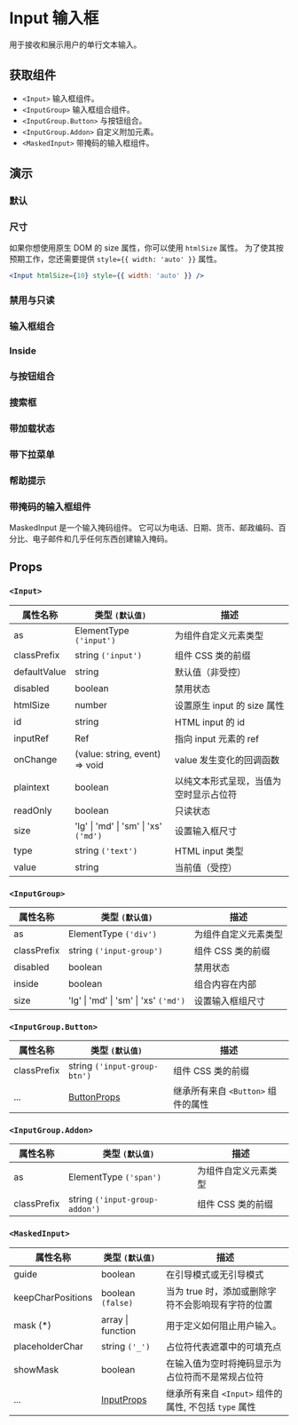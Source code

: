 # Input 输入框

用于接收和展示用户的单行文本输入。

## 获取组件

<!--{include:<import-guide>}-->

- `<Input>` 输入框组件。
- `<InputGroup>` 输入框组合组件。
- `<InputGroup.Button>` 与按钮组合。
- `<InputGroup.Addon>` 自定义附加元素。
- `<MaskedInput>` 带掩码的输入框组件。

## 演示

### 默认

<!--{include:`basic.md`}-->

### 尺寸

<!--{include:`size.md`}-->

如果你想使用原生 DOM 的 size 属性，你可以使用 `htmlSize` 属性。
为了使其按预期工作，您还需要提供 `style={{ width: 'auto' }}` 属性。

```jsx
<Input htmlSize={10} style={{ width: 'auto' }} />
```

### 禁用与只读

<!--{include:`disabled.md`}-->

### 输入框组合

<!--{include:`input-group.md`}-->

### Inside

<!--{include:`input-group-inside.md`}-->

### 与按钮组合

<!--{include:`input-group-button.md`}-->

### 搜索框

<!--{include:`input-group-search.md`}-->

### 带加载状态

<!--{include:`input-group-loader.md`}-->

### 带下拉菜单

<!--{include:`input-group-dropdown.md`}-->

### 帮助提示

<!--{include:`tooltip.md`}-->

### 带掩码的输入框组件

MaskedInput 是一个输入掩码组件。 它可以为电话、日期、货币、邮政编码、百分比、电子邮件和几乎任何东西创建输入掩码。

<!--{include:`masked-input.md`}-->

## Props

### `<Input>`

| 属性名称     | 类型 `(默认值)`                       | 描述                                   |
| ------------ | ------------------------------------- | -------------------------------------- |
| as           | ElementType `('input')`               | 为组件自定义元素类型                   |
| classPrefix  | string `('input')`                    | 组件 CSS 类的前缀                      |
| defaultValue | string                                | 默认值（非受控）                       |
| disabled     | boolean                               | 禁用状态                               |
| htmlSize     | number                                | 设置原生 input 的 size 属性            |
| id           | string                                | HTML input 的 id                       |
| inputRef     | Ref                                   | 指向 input 元素的 ref                  |
| onChange     | (value: string, event) => void        | value 发生变化的回调函数               |
| plaintext    | boolean                               | 以纯文本形式呈现，当值为空时显示占位符 |
| readOnly     | boolean                               | 只读状态                               |
| size         | 'lg' \| 'md' \| 'sm' \| 'xs' `('md')` | 设置输入框尺寸                         |
| type         | string `('text')`                     | HTML input 类型                        |
| value        | string                                | 当前值（受控）                         |

### `<InputGroup>`

| 属性名称    | 类型 `(默认值)`                       | 描述                 |
| ----------- | ------------------------------------- | -------------------- |
| as          | ElementType `('div')`                 | 为组件自定义元素类型 |
| classPrefix | string `('input-group')`              | 组件 CSS 类的前缀    |
| disabled    | boolean                               | 禁用状态             |
| inside      | boolean                               | 组合内容在内部       |
| size        | 'lg' \| 'md' \| 'sm' \| 'xs' `('md')` | 设置输入框组尺寸     |

### `<InputGroup.Button>`

| 属性名称    | 类型 `(默认值)`              | 描述                               |
| ----------- | ---------------------------- | ---------------------------------- |
| classPrefix | string `('input-group-btn')` | 组件 CSS 类的前缀                  |
| ...         | [ButtonProps][ButtonProps]   | 继承所有来自 `<Button>` 组件的属性 |

[ButtonProps]: /zh/components/button/#props

### `<InputGroup.Addon>`

| 属性名称    | 类型 `(默认值)`                | 描述                 |
| ----------- | ------------------------------ | -------------------- |
| as          | ElementType `('span')`         | 为组件自定义元素类型 |
| classPrefix | string `('input-group-addon')` | 组件 CSS 类的前缀    |

### `<MaskedInput>`

| 属性名称          | 类型 `(默认值)`          | 描述                                                  |
| ----------------- | ------------------------ | ----------------------------------------------------- |
| guide             | boolean                  | 在引导模式或无引导模式                                |
| keepCharPositions | boolean `(false)`        | 当为 true 时，添加或删除字符不会影响现有字符的位置    |
| mask (\*)         | array \| function        | 用于定义如何阻止用户输入。                            |
| placeholderChar   | string `('_')`           | 占位符代表遮罩中的可填充点                            |
| showMask          | boolean                  | 在输入值为空时将掩码显示为占位符而不是常规占位符      |
| ...               | [InputProps][InputProps] | 继承所有来自 `<Input>` 组件的属性, 不包括 `type` 属性 |

[InputProps]: /zh/components/input/#props
